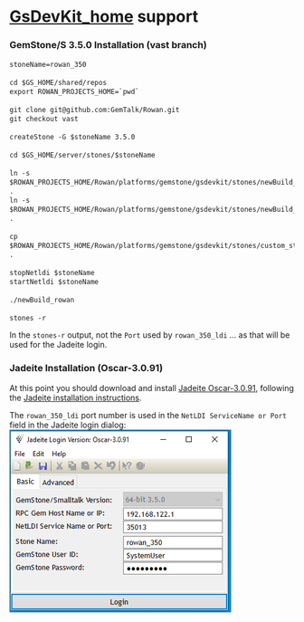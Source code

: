 # [GsDevKit_home](https://github.com/GsDevKit/GsDevKit_home#open-source-development-kit-for-gemstones-64-bit-) support 

### GemStone/S 3.5.0 Installation (vast branch)
```
stoneName=rowan_350

cd $GS_HOME/shared/repos
export ROWAN_PROJECTS_HOME=`pwd`

git clone git@github.com:GemTalk/Rowan.git
git checkout vast

createStone -G $stoneName 3.5.0

cd $GS_HOME/server/stones/$stoneName

ln -s $ROWAN_PROJECTS_HOME/Rowan/platforms/gemstone/gsdevkit/stones/newBuild_rowan .
ln -s $ROWAN_PROJECTS_HOME/Rowan/platforms/gemstone/gsdevkit/stones/newBuild_test_rowan .

cp $ROWAN_PROJECTS_HOME/Rowan/platforms/gemstone/gsdevkit/stones/custom_stone.env .

stopNetldi $stoneName
startNetldi $stoneName

./newBuild_rowan

stones -r
```
In the `stones-r` output, not the `Port` used by `rowan_350_ldi` ... as that will be used for the Jadeite login.

### Jadeite Installation (Oscar-3.0.91)
At this point you should download and install [Jadeite Oscar-3.0.91](https://github.com/GemTalk/Jadeite/releases/tag/Oscar-3.0.91), following the [Jadeite installation instructions](https://github.com/GemTalk/Jadeite#runtime-installation).

The `rowan_350_ldi` port number is used in the `NetLDI ServiceName or Port` field in the Jadeite login dialog:
![Jadeite login dialog](https://raw.githubusercontent.com/GemTalk/Rowan/issue_308/docs/Jadeite_login_screen.png)

